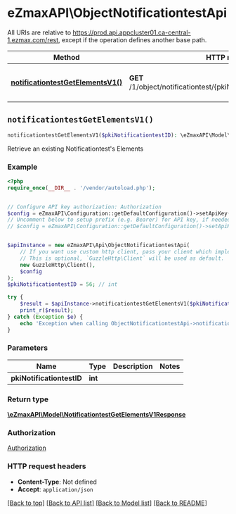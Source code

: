 # eZmaxAPI\ObjectNotificationtestApi

All URIs are relative to https://prod.api.appcluster01.ca-central-1.ezmax.com/rest, except if the operation defines another base path.

| Method | HTTP request | Description |
| ------------- | ------------- | ------------- |
| [**notificationtestGetElementsV1()**](ObjectNotificationtestApi.md#notificationtestGetElementsV1) | **GET** /1/object/notificationtest/{pkiNotificationtestID}/getElements | Retrieve an existing Notificationtest&#39;s Elements |


## `notificationtestGetElementsV1()`

```php
notificationtestGetElementsV1($pkiNotificationtestID): \eZmaxAPI\Model\NotificationtestGetElementsV1Response
```

Retrieve an existing Notificationtest's Elements



### Example

```php
<?php
require_once(__DIR__ . '/vendor/autoload.php');


// Configure API key authorization: Authorization
$config = eZmaxAPI\Configuration::getDefaultConfiguration()->setApiKey('Authorization', 'YOUR_API_KEY');
// Uncomment below to setup prefix (e.g. Bearer) for API key, if needed
// $config = eZmaxAPI\Configuration::getDefaultConfiguration()->setApiKeyPrefix('Authorization', 'Bearer');


$apiInstance = new eZmaxAPI\Api\ObjectNotificationtestApi(
    // If you want use custom http client, pass your client which implements `GuzzleHttp\ClientInterface`.
    // This is optional, `GuzzleHttp\Client` will be used as default.
    new GuzzleHttp\Client(),
    $config
);
$pkiNotificationtestID = 56; // int

try {
    $result = $apiInstance->notificationtestGetElementsV1($pkiNotificationtestID);
    print_r($result);
} catch (Exception $e) {
    echo 'Exception when calling ObjectNotificationtestApi->notificationtestGetElementsV1: ', $e->getMessage(), PHP_EOL;
}
```

### Parameters

| Name | Type | Description  | Notes |
| ------------- | ------------- | ------------- | ------------- |
| **pkiNotificationtestID** | **int**|  | |

### Return type

[**\eZmaxAPI\Model\NotificationtestGetElementsV1Response**](../Model/NotificationtestGetElementsV1Response.md)

### Authorization

[Authorization](../../README.md#Authorization)

### HTTP request headers

- **Content-Type**: Not defined
- **Accept**: `application/json`

[[Back to top]](#) [[Back to API list]](../../README.md#endpoints)
[[Back to Model list]](../../README.md#models)
[[Back to README]](../../README.md)
